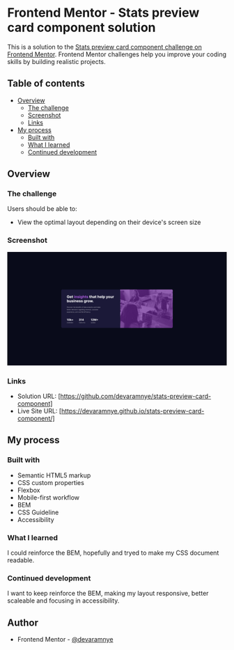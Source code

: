 # Frontend Mentor - Stats preview card component solution

This is a solution to the [Stats preview card component challenge on Frontend Mentor](https://www.frontendmentor.io/challenges/stats-preview-card-component-8JqbgoU62). Frontend Mentor challenges help you improve your coding skills by building realistic projects. 

## Table of contents

- [Overview](#overview)
  - [The challenge](#the-challenge)
  - [Screenshot](#screenshot)
  - [Links](#links)
- [My process](#my-process)
  - [Built with](#built-with)
  - [What I learned](#what-i-learned)
  - [Continued development](#continued-development)

## Overview

### The challenge

Users should be able to:

- View the optimal layout depending on their device's screen size

### Screenshot

![](./screenshot.png)

### Links

- Solution URL: [https://github.com/devaramnye/stats-preview-card-component]
- Live Site URL: [https://devaramnye.github.io/stats-preview-card-component/]

## My process

### Built with

- Semantic HTML5 markup
- CSS custom properties
- Flexbox
- Mobile-first workflow
- BEM
- CSS Guideline
- Accessibility

### What I learned

I could reinforce the BEM, hopefully and tryed to make my CSS document readable.

### Continued development

I want to keep reinforce the BEM, making my layout responsive, better scaleable and focusing in accessibility.

## Author

- Frontend Mentor - [@devaramnye](https://www.frontendmentor.io/profile/devaramnye)